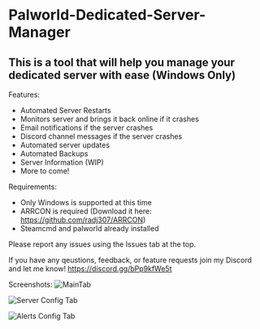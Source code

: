 # Palworld-Dedicated-Server-Manager
This is a tool that will help you manage your dedicated server with ease (Windows Only)
-------------------------------------------------------------------
Features:
- Automated Server Restarts
- Monitors server and brings it back online if it crashes
- Email notifications if the server crashes
- Discord channel messages if the server crashes
- Automated server updates
- Automated Backups
- Server Information (WIP)
- More to come!

Requirements:
- Only Windows is supported at this time
- ARRCON is required (Download it here: https://github.com/radj307/ARRCON)
- Steamcmd and palworld already installed

Please report any issues using the Issues tab at the top.

If you have any qeustions, feedback, or feature requests join my Discord and let me know! https://discord.gg/bPp9kfWe5t

Screenshots:
![MainTab](https://github.com/Andrew1175/Palworld-Dedicated-Server-Manager/assets/60053428/f6cbe456-dbfd-40c1-907c-edce5d889286)

![Server Config Tab](https://github.com/Andrew1175/Palworld-Dedicated-Server-Manager/assets/60053428/3fe51f45-b0a3-47ef-83ef-d76df54c89f9)

![Alerts Config Tab](https://github.com/Andrew1175/Palworld-Dedicated-Server-Manager/assets/60053428/82766243-737d-458f-8fb8-210b2d3248a1)
